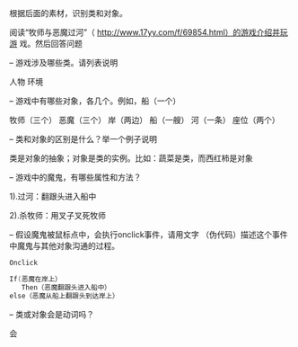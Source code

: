  根据后面的素材，识别类和对象。 
 
 阅读“牧师与恶魔过河”（ http://www.17yy.com/f/69854.html）的游戏介绍并玩游 戏。然后回答问题 
 
 – 游戏涉及哪些类。请列表说明 

 人物  环境  

 – 游戏中有哪些对象，各几个。例如，船（一个） 
 
 牧师（三个） 恶魔（三个） 岸（两边） 船（一艘） 河（一条）  座位（两个）

 – 类和对象的区别是什么？举一个例子说明 
 
 类是对象的抽象；对象是类的实例。比如：蔬菜是类，而西红柿是对象

 – 游戏中的魔鬼，有哪些属性和方法？

 1).过河：翻跟头进入船中

 2).杀牧师：用叉子叉死牧师

 – 假设魔鬼被鼠标点中，会执行onclick事件，请用文字 （伪代码）描述这个事件中魔鬼与其他对象沟通的过程。 
 
 ```c
Onclick

If(恶魔在岸上）  
    Then（恶魔翻跟头进入船中） 
else（恶魔从船上翻跟头到达岸上） 
```

 – 类或对象会是动词吗？

 会